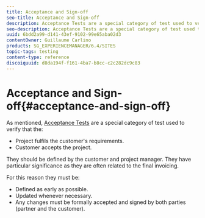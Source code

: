 ```yaml
---
title: Acceptance and Sign-off
seo-title: Acceptance and Sign-off
description: Acceptance Tests are a special category of test used to verify that the project fulfils the customer's requirements and that the customer accepts the project
seo-description: Acceptance Tests are a special category of test used to verify that the project fulfils the customer's requirements and that the customer accepts the project
uuid: 6bdd2a99-d141-43ef-9102-99e65aba02d3
contentOwner: Guillaume Carlino
products: SG_EXPERIENCEMANAGER/6.4/SITES
topic-tags: testing
content-type: reference
discoiquuid: d8da194f-f161-4ba7-b8cc-c2c282dc9c83
---
```


# Acceptance and Sign-off{#acceptance-and-sign-off}

As mentioned, [Acceptance Tests](../../../sites/developing/using/planning.md#acceptancetests) are a special category of test used to verify that the:

* Project fulfils the customer's requirements.
* Customer accepts the project.

They should be defined by the customer and project manager. They have particular significance as they are often related to the final invoicing.

For this reason they must be:

* Defined as early as possible.
* Updated whenever necessary.
* Any changes must be formally accepted and signed by both parties (partner and the customer).

